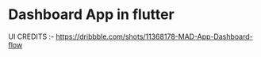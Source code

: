 # Dashboard App in flutter

UI CREDITS :- https://dribbble.com/shots/11368178-MAD-App-Dashboard-flow


